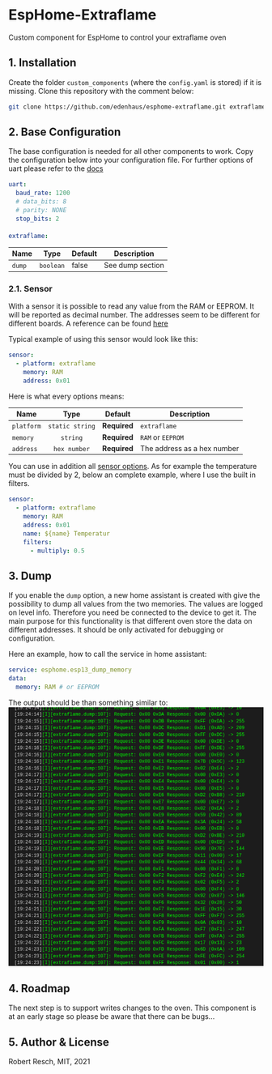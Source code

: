 # EspHome-Extraflame

Custom component for EspHome to control your extraflame oven

## 1. Installation

Create the folder `custom_components` (where the `config.yaml` is stored) if it is missing.
Clone this repository with the comment below:

```bash
git clone https://github.com/edenhaus/esphome-extraflame.git extraflame
```

## 2. Base Configuration

The base configuration is needed for all other components to work.
Copy the configuration below into your configuration file. For further options of uart please refer to the [docs](https://esphome.io/components/uart.html)

```yaml
uart:
  baud_rate: 1200
  # data_bits: 8
  # parity: NONE
  stop_bits: 2

extraflame:
```

| Name   |   Type    | Default | Description      |
| ------ | :-------: | ------- | ---------------- |
| `dump` | `boolean` | false   | See dump section |

### 2.1. Sensor

With a sensor it is possible to read any value from the RAM or EEPROM. It will be reported as decimal number.
The addresses seem to be different for different boards. A reference can be found [here](https://k3a.me/ir-controller-for-pellet-stove-with-micronova-controller-stufe-e-pellet-aria-ir-telecomando/)

Typical example of using this sensor would look like this:

```yaml
sensor:
  - platform: extraflame
    memory: RAM
    address: 0x01
```

Here is what every options means:

| Name       |      Type       | Default      | Description                 |
| ---------- | :-------------: | ------------ | --------------------------- |
| `platform` | `static string` | **Required** | `extraflame`                |
| `memory`   |    `string`     | **Required** | `RAM` or `EEPROM`           |
| `address`  |  `hex number`   | **Required** | The address as a hex number |

You can use in addition all [sensor options](https://esphome.io/components/sensor/index.html).
As for example the temperature must be divided by 2, below an complete example, where I use the built in filters.

```yaml
sensor:
  - platform: extraflame
    memory: RAM
    address: 0x01
    name: ${name} Temperatur
    filters:
      - multiply: 0.5
```

## 3. Dump

If you enable the `dump` option, a new home assistant is created with give the possibility to dump all values from the two memories.
The values are logged on level info. Therefore you need be connected to the device to get it.
The main purpose for this functionality is that different oven store the data on different addresses. It should be only activated for debugging or configuration.

Here an example, how to call the service in home assistant:

```yaml
service: esphome.esp13_dump_memory
data:
  memory: RAM # or EEPROM
```

The output should be than something similar to:
![Dump](docs/images/dump.png)

## 4. Roadmap

The next step is to support writes changes to the oven.
This component is at an early stage so please be aware that there can be bugs...

## 5. Author & License

Robert Resch, MIT, 2021
